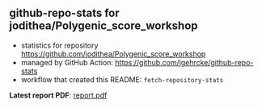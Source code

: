 ## github-repo-stats for jodithea/Polygenic_score_workshop

- statistics for repository https://github.com/jodithea/Polygenic_score_workshop
- managed by GitHub Action: https://github.com/jgehrcke/github-repo-stats
- workflow that created this README: `fetch-repository-stats`

**Latest report PDF**: [report.pdf](https://github.com/jodithea/All_repos_traffic_log/raw/main/jodithea/Polygenic_score_workshop/latest-report/report.pdf)

